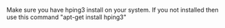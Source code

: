Make sure you have hping3 install on your system. If you not installed then use this command "apt-get install hping3"
